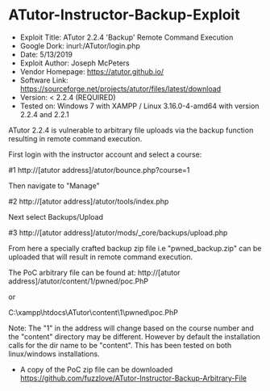 # ATutor-Instructor-Backup-Exploit

- Exploit Title: ATutor 2.2.4 'Backup' Remote Command Execution 
- Google Dork: inurl:/ATutor/login.php
- Date: 5/13/2019
- Exploit Author: Joseph McPeters
- Vendor Homepage: https://atutor.github.io/
- Software Link: https://sourceforge.net/projects/atutor/files/latest/download
- Version: < 2.2.4 (REQUIRED)
- Tested on: Windows 7 with XAMPP / Linux 3.16.0-4-amd64 with version 2.2.4 and 2.2.1

ATutor 2.2.4 is vulnerable to arbitrary file uploads via the backup function resulting in remote command execution.

First login with the instructor account and select a course:

#1 http://[atutor address]/atutor/bounce.php?course=1

Then navigate to "Manage"

#2 http://[atutor address]/atutor/tools/index.php

Next select Backups/Upload

#3 http://[atutor address]/atutor/mods/_core/backups/upload.php

From here a specially crafted backup zip file i.e "pwned_backup.zip" can be uploaded that will result in remote command execution.

The PoC arbitrary file can be found at:
http://[atutor address]/atutor/content/1/pwned/poc.PhP

or

C:\xampp\htdocs\ATutor\content\1\pwned\poc.PhP

Note: The "1" in the address will change based on the course number and the "content" directory may be different.
However by default the installation calls for the dir name to be "content". This has been tested on both linux/windows installations.

- A copy of the PoC zip file can be downloaded https://github.com/fuzzlove/ATutor-Instructor-Backup-Arbitrary-File
